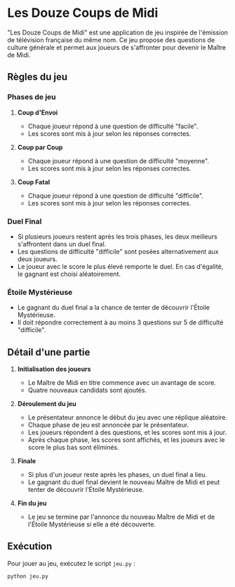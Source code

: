 # Les Douze Coups de Midi

"Les Douze Coups de Midi" est une application de jeu inspirée de l'émission de télévision française du même nom. Ce jeu propose des questions de culture générale et permet aux joueurs de s'affronter pour devenir le Maître de Midi.

## Règles du jeu

### Phases de jeu

1. **Coup d'Envoi**
   - Chaque joueur répond à une question de difficulté "facile".
   - Les scores sont mis à jour selon les réponses correctes.

2. **Coup par Coup**
   - Chaque joueur répond à une question de difficulté "moyenne".
   - Les scores sont mis à jour selon les réponses correctes.

3. **Coup Fatal**
   - Chaque joueur répond à une question de difficulté "difficile".
   - Les scores sont mis à jour selon les réponses correctes.

### Duel Final

- Si plusieurs joueurs restent après les trois phases, les deux meilleurs s'affrontent dans un duel final.
- Les questions de difficulté "difficile" sont posées alternativement aux deux joueurs.
- Le joueur avec le score le plus élevé remporte le duel. En cas d'égalité, le gagnant est choisi aléatoirement.

### Étoile Mystérieuse

- Le gagnant du duel final a la chance de tenter de découvrir l'Étoile Mystérieuse.
- Il doit répondre correctement à au moins 3 questions sur 5 de difficulté "difficile".

## Détail d'une partie

1. **Initialisation des joueurs**
   - Le Maître de Midi en titre commence avec un avantage de score.
   - Quatre nouveaux candidats sont ajoutés.

2. **Déroulement du jeu**
   - Le présentateur annonce le début du jeu avec une réplique aléatoire.
   - Chaque phase de jeu est annoncée par le présentateur.
   - Les joueurs répondent à des questions, et les scores sont mis à jour.
   - Après chaque phase, les scores sont affichés, et les joueurs avec le score le plus bas sont éliminés.

3. **Finale**
   - Si plus d'un joueur reste après les phases, un duel final a lieu.
   - Le gagnant du duel final devient le nouveau Maître de Midi et peut tenter de découvrir l'Étoile Mystérieuse.

4. **Fin du jeu**
   - Le jeu se termine par l'annonce du nouveau Maître de Midi et de l'Étoile Mystérieuse si elle a été découverte.

## Exécution

Pour jouer au jeu, exécutez le script `jeu.py` :

```sh
python jeu.py